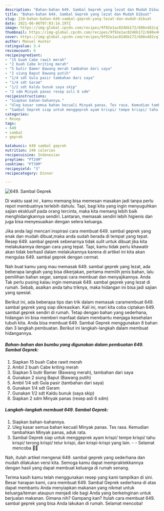 ```yaml
---
description: "Bahan-bahan 649. Sambal Geprek yang lezat dan Mudah Dibuat"
title: "Bahan-bahan 649. Sambal Geprek yang lezat dan Mudah Dibuat"
slug: 210-bahan-bahan-649-sambal-geprek-yang-lezat-dan-mudah-dibuat
date: 2021-06-06T07:03:14.197Z
image: https://img-global.cpcdn.com/recipes/9f92e1ac0246b172/680x482cq70/649-sambal-geprek-foto-resep-utama.jpg
thumbnail: https://img-global.cpcdn.com/recipes/9f92e1ac0246b172/680x482cq70/649-sambal-geprek-foto-resep-utama.jpg
cover: https://img-global.cpcdn.com/recipes/9f92e1ac0246b172/680x482cq70/649-sambal-geprek-foto-resep-utama.jpg
author: Manuel Hunter
ratingvalue: 3.4
reviewcount: 6
recipeingredient:
- "15 buah Cabe rawit merah"
- "2 buah Cabe kriting merah"
- "5 butir Bamer Bawang merah tambahan dari saya"
- "2 siung Baput Bawang putih"
- "1/4 sdt Gula pasir tambahan dari saya"
- "1/4 sdt Garam"
- "1/2 sdt Kaldu bunuk saya skip"
- "2 sdm Minyak panas resep asli 6 sdm"
recipeinstructions:
- "Siapkan bahan-bahannya."
- "Uleg kasar semua bahan kecuali Minyak panas. Tes rasa. Kemudian tambahkan Minyak panas, aduk rata."
- "Sambal Geprek siap untuk menggeprek ayam krispi/ tempe krispi/ tahu krispi/ terong krispi/ telur krispi, dan krispi-krispi yang lain.  Selamat mencoba 🙏😊"
categories:
- Resep
tags:
- 649
- sambal
- geprek

katakunci: 649 sambal geprek 
nutrition: 240 calories
recipecuisine: Indonesian
preptime: "PT24M"
cooktime: "PT39M"
recipeyield: "3"
recipecategory: Dinner

---
```



![649. Sambal Geprek](https://img-global.cpcdn.com/recipes/9f92e1ac0246b172/680x482cq70/649-sambal-geprek-foto-resep-utama.jpg)

Di waktu  saat ini , kamu memang bisa memesan masakan jadi tanpa perlu repot membuatnya terlebih dahulu. Tapi, bagi kita yang ingin menyuguhkan sajian eksklusif pada orang tercinta, maka kita memang lebih baik menghidangkannya sendiri. Lantaran, memasak sendiri lebih higienis dan juga bisa menyesuaikan dengan selera keluarga.

Jika anda lagi mencari inspirasi cara membuat 649. sambal geprek yang enak dan mudah dibuat,maka anda sudah berada di tempat yang tepat. Resep 649. sambal geprek  sebenarnya tidak sulit untuk dibuat jika kita melakukannya dengan cara yang tepat. Tapi, kamu tidak perlu khawatir akan tidak berhasil dalam melakukannya 
karena di artikel ini kita akan mengulas 649. sambal geprek dengan cermat.  



Nah buat kamu yang mau memasak 649. sambal geprek yang lezat, ada beberapa langkah yang bisa dikerjakan, pertama memilih jenis bahan, lalu pemilihan bahan segar, sampai cara membuat dan menyajikannya. Anda Tak perlu pusing kalau ingin memasak 649. sambal geprek yang lezat di rumah. Sebab, asalkan anda  tahu triknya, maka hidangan ini bisa jadi sajian yang spesial.

Berikut ini, ada beberapa tips dan trik dalam memasak caramembuat 649. sambal geprek yang siap dikreasikan. Kali ini, mari kita coba ciptakan 649. sambal geprek sendiri di rumah. Tetap dengan bahan yang sederhana, hidangan ini bisa memberi manfaat dalam membantu menjaga kesehatan tubuh kita. Anda bisa membuat 649. Sambal Geprek menggunakan 8 bahan dan 3 langkah pembuatan. Berikut ini langkah-langkah dalam membuat hidangannya.

<!--inarticleads1-->

##### Bahan-bahan dan bumbu yang digunakan dalam pembuatan 649. Sambal Geprek:

1. Siapkan 15 buah Cabe rawit merah
1. Ambil 2 buah Cabe kriting merah
1. Siapkan 5 butir Bamer (Bawang merah), tambahan dari saya
1. Gunakan 2 siung Baput (Bawang putih)
1. Ambil 1/4 sdt Gula pasir (tambahan dari saya)
1. Gunakan 1/4 sdt Garam
1. Gunakan 1/2 sdt Kaldu bunuk (saya skip)
1. Siapkan 2 sdm Minyak panas (resep asli 6 sdm)




<!--inarticleads2-->

##### Langkah-langkah membuat 649. Sambal Geprek:

1. Siapkan bahan-bahannya.
1. Uleg kasar semua bahan kecuali Minyak panas. Tes rasa. Kemudian tambahkan Minyak panas, aduk rata.
1. Sambal Geprek siap untuk menggeprek ayam krispi/ tempe krispi/ tahu krispi/ terong krispi/ telur krispi, dan krispi-krispi yang lain. -  - Selamat mencoba 🙏😊




Nah, itulah artikel mengenai  649. sambal geprek  yang sederhana dan mudah dilakukan versi kita. Semoga kamu dapat mempraktekkannya dengan hasil yang dapat membuat keluarga di rumah senang. 

Terima kasih kamu telah menggunakan resep yang kami tampilkan di sini. Besar harapan kami, cara membuat  649. Sambal Geprek sederhana di atas dapat membantu Anda menyiapkan makanan yang nikmat untuk keluarga/teman ataupun menjadi ide bagi Anda yang berkeinginan untuk berjualan makanan. Gimana nih? Gampang kan? Itulah cara membuat 649. sambal geprek yang bisa Anda lakukan di rumah. Selamat mencoba!

